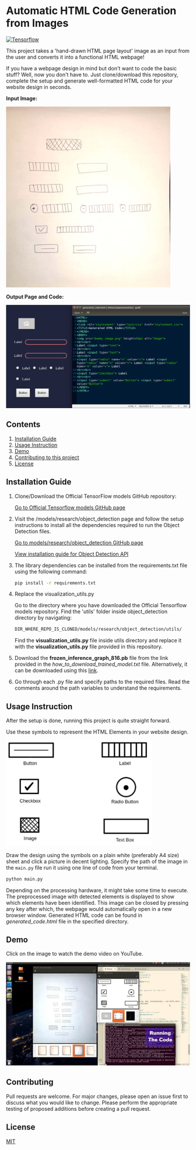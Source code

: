 # Automatic HTML Code Generation from Images
[![Tensorflow](https://img.shields.io/badge/Tensorflow-1.15-E11E1E.svg)](https://shields.io/)

This project takes a 'hand-drawn HTML page layout' image as an input from the user and converts it into a functional HTML webpage!

If you have a webpage design in mind but don't want to code the basic stuff? Well, now you don't have to. Just clone/download this repository, complete the setup and generate well-formatted HTML code for your website design in seconds.

**Input Image:**

<img src='images_for_README/test_imgs_3.jpg' width='450'>

**Output Page and Code:**

<img src='images_for_README/code_and_page.png' width='750'>

## Contents

1. [Installation Guide](##Installation-Guide)
2. [Usage Instruction](#Usage-Instruction)
3. [Demo](#Demo)
4. [Contributing to this project](#Contributing)
5. [License](#License)

## Installation Guide

1. Clone/Download the Official TensorFlow models GitHub repository:

   [Go to Official Tensorflow models GitHub page](https://github.com/tensorflow/models)
  
2. Visit the /models/research/object_detection page and follow the setup instructions to install all the dependencies required to run the Object Detection files.

   [Go to models/research/object_detection GitHub page](https://github.com/tensorflow/models/tree/master/research/object_detection)

   [View installation guide for Object Detection API](https://github.com/tensorflow/models/blob/master/research/object_detection/g3doc/installation.md)

3. The library dependencies can be installed from the requirements.txt file using the following command:

   ```bash
   pip install -r requirements.txt
   ```
4. Replace the visualization_utils.py 

   Go to the directory where you have downloaded the Official Tensorflow models repository. Find the 'utils' folder inside object_detection directory by navigating:

   ```bash
   DIR_WHERE_REPO_IS_CLONED/models/research/object_detection/utils/
   ```
  
   Find the **visualization_utils.py** file inside utils directory and replace it with the **visualization_utils.py** file provided in this repository.

5. Download the **frozen_inference_graph_816.pb** file from the link provided in the _how_to_download_trained_model.txt_  file. Alternatively, it can be downloaded using this [link](https://www.dropbox.com/sh/r7m3p0qikumtjuc/AABKP8kGBUzE8-pJo-WqGWD9a?dl=0). 

6. Go through each .py file and specify paths to the required files. Read the comments around the path variables to understand the requirements. 

## Usage Instruction

After the setup is done, running this project is quite straight forward. 

Use these symbols to represent the HTML Elements in your website design.
 
<img src='images_for_README/symbols.png' width='400' align='centre'>

Draw the design using the symbols on a plain white (preferably A4 size) sheet and click a picture in decent lighting. Specify the path of the image in the `main.py` file run it using one line of code from your terminal.
 
```python
python main.py
```
Depending on the processing hardware, it might take some time to execute. The preprocessed image with detected elements is displayed to show which elements have been identified. This image can be closed by pressing any key after which, the webpage would automatically open in a new browser window. Generated HTML code can be found in _generated_code.html_  file in the specified directory.

## Demo

Click on the image to watch the demo video on YouTube.

[![Watch the video](/images_for_README/demo.png)](https://youtu.be/UQYS5Qtyd98)

## Contributing
Pull requests are welcome. For major changes, please open an issue first to discuss what you would like to change. Please perform the appropriate testing of proposed additions before creating a pull request.

## License
[MIT](https://choosealicense.com/licenses/mit/)
